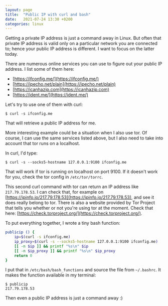 ```yaml
---
layout: page
title:  "Public IP with curl and bash"
date:   2021-07-24 13:30 +0200
categories: linux
---
```


Getting a private IP address is just a command away in Linux. But often that private IP address is valid only on a particular network you are connected to; hence your public IP address is different. I want to focus on the latter today.

There are numerous online services you can use to figure out your public IP address. I list some of them here:

- [https://ifconfig.me/](https://ifconfig.me/)
- [https://ipecho.net/plain](https://ipecho.net/plain)
- [https://icanhazip.com](https://icanhazip.com)
- [https://ident.me/](https://ident.me/)

Let's try to use one of them with curl:

```
$ curl -s ifconfig.me
```

That will retrieve a public IP address for me.

More interesting example could be a situation when I also use tor. Of course, I can use the same services listed above, but I also need to take into account that tor runs on a localhost.

In curl, I'd type:

```
$ curl -s --socks5-hostname 127.0.0.1:9100 ifconfig.me
```

That will work if tor is running on localhost on port 9100. If it doesn't work for you, check the tor config in `/etc/tor/torrc`.

This second curl command with tor can return an IP address like `217.79.178.53`. I can check that, for example on [https://ipinfo.io/217.79.178.53](https://ipinfo.io/217.79.178.53), and see it does really belong to tor. There is also a website provided by Tor Project that tells you whether or not you're using tor at the moment. Check that here: [https://check.torproject.org/](https://check.torproject.org/).

To put everything together, I wrote a tiny bash function:

```bash
publicip () {
    ip=$(curl -s ifconfig.me)
    ip_proxy=$(curl -s --socks5-hostname 127.0.0.1:9100 ifconfig.me)
    [[ -n $ip ]] && printf "%s\n" $ip
    [[ -n $ip_proxy ]] && printf "%s\n" $ip_proxy
    return 0
}
```

I put that in `/etc/bash/bash_functions` and source the file from `~/.bashrc`. It makes the function available in my terminal:

```
$ publicip
217.79.178.53
```

Then even a public IP address is just a command away :)
